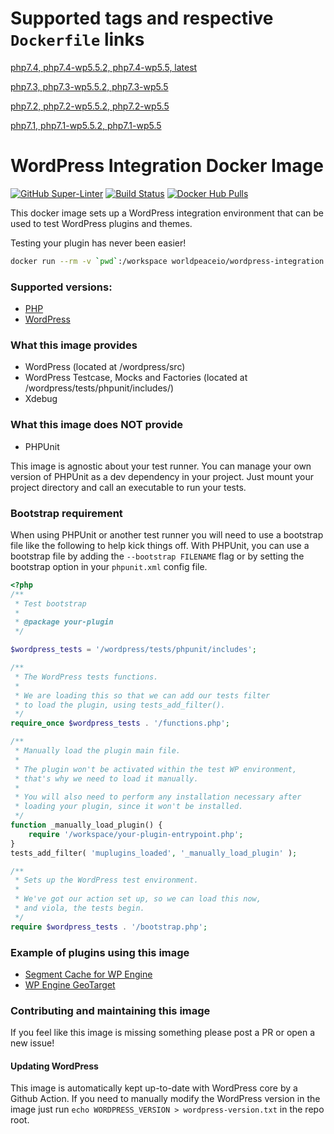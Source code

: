 # Supported tags and respective `Dockerfile` links
[php7.4, php7.4-wp5.5.2, php7.4-wp5.5, latest](https://github.com/nateinaction/wordpress-integration/blob/master/Dockerfile)

[php7.3, php7.3-wp5.5.2, php7.3-wp5.5](https://github.com/nateinaction/wordpress-integration/blob/master/Dockerfile)

[php7.2, php7.2-wp5.5.2, php7.2-wp5.5](https://github.com/nateinaction/wordpress-integration/blob/master/Dockerfile)

[php7.1, php7.1-wp5.5.2, php7.1-wp5.5](https://github.com/nateinaction/wordpress-integration/blob/master/Dockerfile)


# WordPress Integration Docker Image
[![GitHub Super-Linter](https://github.com/worldpeaceio/wordpress-integration/workflows/Lint%20Code%20Base/badge.svg)](https://github.com/marketplace/actions/super-linter)
[![Build Status](https://travis-ci.com/worldpeaceio/wordpress-integration.svg?branch=develop)](https://travis-ci.com/worldpeaceio/wordpress-integration)
[![Docker Hub Pulls](https://img.shields.io/docker/pulls/worldpeaceio/wordpress-integration.svg)](https://hub.docker.com/r/worldpeaceio/wordpress-integration)

This docker image sets up a WordPress integration environment that can be used to test WordPress plugins and themes.

Testing your plugin has never been easier!

```bash
docker run --rm -v `pwd`:/workspace worldpeaceio/wordpress-integration ./vendor/bin/phpunit ./test-dir
```

### Supported versions:
- [PHP](https://make.wordpress.org/core/handbook/references/php-compatibility-and-wordpress-versions/)
- [WordPress](https://codex.wordpress.org/Supported_Versions)

### What this image provides

- WordPress (located at /wordpress/src)
- WordPress Testcase, Mocks and Factories (located at /wordpress/tests/phpunit/includes/)
- Xdebug

### What this image does NOT provide

- PHPUnit

This image is agnostic about your test runner. You can manage your own version of PHPUnit as a dev dependency in your project. Just mount your project directory and call an executable to run your tests.

### Bootstrap requirement

When using PHPUnit or another test runner you will need to use a bootstrap file like the following to help kick things off. With PHPUnit, you can use a bootstrap file by adding the `--bootstrap FILENAME` flag or by setting the bootstrap option in your `phpunit.xml` config file.

```php
<?php
/**
 * Test bootstrap
 *
 * @package your-plugin
 */

$wordpress_tests = '/wordpress/tests/phpunit/includes';

/**
 * The WordPress tests functions.
 *
 * We are loading this so that we can add our tests filter
 * to load the plugin, using tests_add_filter().
 */
require_once $wordpress_tests . '/functions.php';

/**
 * Manually load the plugin main file.
 *
 * The plugin won't be activated within the test WP environment,
 * that's why we need to load it manually.
 *
 * You will also need to perform any installation necessary after
 * loading your plugin, since it won't be installed.
 */
function _manually_load_plugin() {
	require '/workspace/your-plugin-entrypoint.php';
}
tests_add_filter( 'muplugins_loaded', '_manually_load_plugin' );

/**
 * Sets up the WordPress test environment.
 *
 * We've got our action set up, so we can load this now,
 * and viola, the tests begin.
 */
require $wordpress_tests . '/bootstrap.php';
```

### Example of plugins using this image

- [Segment Cache for WP Engine](https://github.com/nateinaction/segment-cache-for-wp-engine)
- [WP Engine GeoTarget](https://github.com/wpengine/geoip)

### Contributing and maintaining this image

If you feel like this image is missing something please post a PR or open a new issue!

#### Updating WordPress

This image is automatically kept up-to-date with WordPress core by a Github Action. If you need to manually modify the WordPress version in the image just run `echo WORDPRESS_VERSION > wordpress-version.txt` in the repo root.
